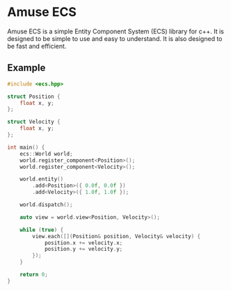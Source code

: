 # Amuse ECS

Amuse ECS is a simple Entity Component System (ECS) library for c++. It is designed to be simple to use and easy to understand. It is also designed to be fast and efficient. 

## Example

```cpp
#include <ecs.hpp>

struct Position {
    float x, y;
};

struct Velocity {
    float x, y;
};

int main() {
    ecs::World world;
    world.register_component<Position>();
    world.register_component<Velocity>();

    world.entity()
        .add<Position>({ 0.0f, 0.0f })
        .add<Velocity>({ 1.0f, 1.0f });

    world.dispatch();

    auto view = world.view<Position, Velocity>();

    while (true) {
        view.each([](Position& position, Velocity& velocity) {
            position.x += velocity.x;
            position.y += velocity.y;
        });
    }

    return 0;
}
```
